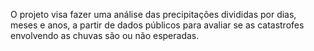  O projeto visa fazer uma análise das precipitações divididas por dias, meses e anos, a partir de dados públicos para avaliar se as catastrofes envolvendo as chuvas são ou não esperadas.

